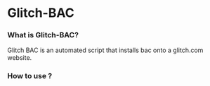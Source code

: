 # Glitch-BAC
### What is Glitch-BAC?
Glitch BAC is an automated script that installs bac onto a glitch.com website.
### How to use ?
